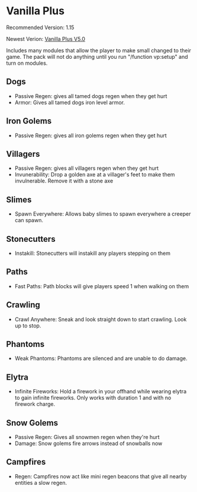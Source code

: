 # Vanilla Plus
Recommended Version: 1.15

Newest Verion: [Vanilla Plus V5.0](https://github.com/WaifuBeforeLaifu/Datapacks/raw/master/Vanilla%20Plus/Vanilla%20Plus%20V5.0.zip)

Includes many modules that allow the player to make small changed to their game. The pack will not do anything until you run "/function vp:setup" and turn on modules.

## Dogs
- Passive Regen: gives all tamed dogs regen when they get hurt
- Armor: Gives all tamed dogs iron level armor.

## Iron Golems
- Passive Regen: gives all iron golems regen when they get hurt

## Villagers
- Passive Regen: gives all villagers regen when they get hurt
- Invunerability: Drop a golden axe at a villager's feet to make them invulnerable. Remove it with a stone axe

## Slimes
- Spawn Everywhere: Allows baby slimes to spawn everywhere a creeper can spawn.

## Stonecutters
- Instakill: Stonecutters will instakill any players stepping on them

## Paths
- Fast Paths: Path blocks will give players speed 1 when walking on them

## Crawling
- Crawl Anywhere: Sneak and look straight down to start crawling. Look up to stop.

## Phantoms
- Weak Phantoms: Phantoms are silenced and are unable to do damage.

## Elytra
- Infinite Fireworks: Hold a firework in your offhand while wearing elytra to gain infinite fireworks. Only works with duration 1 and with no firework charge.

## Snow Golems
- Passive Regen: Gives all snowmen regen when they're hurt
- Damage: Snow golems fire arrows instead of snowballs now

## Campfires
- Regen: Campfires now act like mini regen beacons that give all nearby entities a slow regen.
